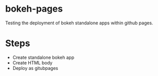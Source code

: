 # bokeh-pages
Testing the deployment of bokeh standalone apps within github pages.

# Steps
* Create standalone bokeh app
* Create HTML body
* Deploy as gitubpages
